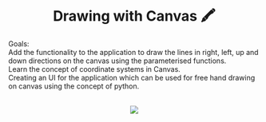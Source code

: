 <h1 align="center"> Drawing with Canvas 🖍️ </h1>
Goals:
<br>
Add the functionality to the application to draw the lines in right, left, up and down directions on the canvas using the parameterised functions.
<br>
Learn the concept of coordinate systems in Canvas.
<br>
Creating an UI for the application which can be used for free hand drawing on canvas using the concept of python.
<br><br>
<p align="center">
<img src="https://user-images.githubusercontent.com/100588945/174454460-78999cdb-d73c-476b-8426-7024ac4f3bf2.gif">
</p>
